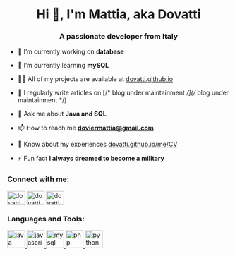 <h1 align="center">Hi 👋, I'm Mattia, aka Dovatti</h1>
<h3 align="center">A passionate developer from Italy</h3>

- 🔭 I’m currently working on **database**

- 🌱 I’m currently learning **mySQL**

- 👨‍💻 All of my projects are available at [dovatti.github.io](dovatti.github.io)

- 📝 I regularly write articles on [/* blog under maintainment */](/* blog under maintainment */)

- 💬 Ask me about **Java and SQL**

- 📫 How to reach me **doviermattia@gmail.com**

- 📄 Know about my experiences [dovatti.github.io/me/CV](dovatti.github.io/me/CV)

- ⚡ Fun fact **I always dreamed to become a military**

<h3 align="left">Connect with me:</h3>
<p align="left">
<a href="https://twitter.com/dovatti" target="blank"><img align="center" src="https://cdn.jsdelivr.net/npm/simple-icons@3.0.1/icons/twitter.svg" alt="dovatti" height="30" width="40" /></a>
<a href="https://instagram.com/dovatti" target="blank"><img align="center" src="https://cdn.jsdelivr.net/npm/simple-icons@3.0.1/icons/instagram.svg" alt="dovatti" height="30" width="40" /></a>
<a href="https://discord.gg/dovatti#8489" target="blank"><img align="center" src="https://cdn.jsdelivr.net/npm/simple-icons@3.0.1/icons/discord.svg" alt="dovatti#8489" height="30" width="40" /></a>
</p>

<h3 align="left">Languages and Tools:</h3>
<p align="left"> <a href="https://www.java.com" target="_blank"> <img src="https://devicons.github.io/devicon/devicon.git/icons/java/java-original-wordmark.svg" alt="java" width="40" height="40"/> </a> <a href="https://developer.mozilla.org/en-US/docs/Web/JavaScript" target="_blank"> <img src="https://devicons.github.io/devicon/devicon.git/icons/javascript/javascript-original.svg" alt="javascript" width="40" height="40"/> </a> <a href="https://www.mysql.com/" target="_blank"> <img src="https://devicons.github.io/devicon/devicon.git/icons/mysql/mysql-original-wordmark.svg" alt="mysql" width="40" height="40"/> </a> <a href="https://www.php.net" target="_blank"> <img src="https://devicons.github.io/devicon/devicon.git/icons/php/php-original.svg" alt="php" width="40" height="40"/> </a> <a href="https://www.python.org" target="_blank"> <img src="https://devicons.github.io/devicon/devicon.git/icons/python/python-original.svg" alt="python" width="40" height="40"/> </a> </p>

